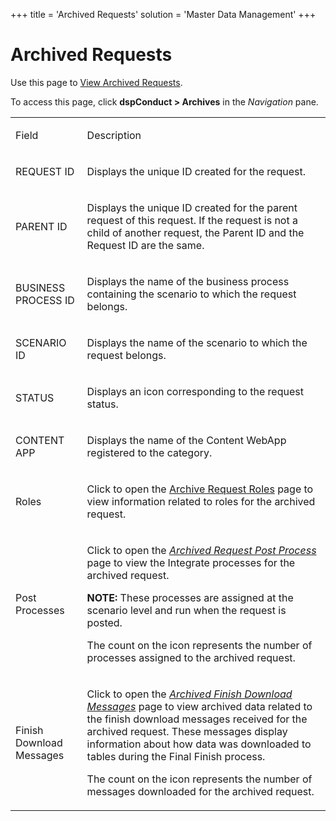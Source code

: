 +++
title = 'Archived Requests'
solution = 'Master Data Management'
+++

# Archived Requests

<div class="use">

Use this page to [View Archived
Requests](../Use_Cases/View_Archived_Requests_DGE).

</div>

To access this page, click <span style="font-weight: bold;">dspConduct
\> Archives</span> in the
<span style="font-style: italic;">Navigation</span> pane.

<table>
<tbody>
<tr class="odd">
<td><p>Field</p></td>
<td><p>Description</p></td>
</tr>
<tr class="even">
<td><p>REQUEST ID</p></td>
<td><p>Displays the unique ID created for the request.</p></td>
</tr>
<tr class="odd">
<td><p>PARENT ID</p></td>
<td><p>Displays the unique ID created for the parent request of this request. If the request is not a child of another request, the Parent ID and the Request ID are the same.</p></td>
</tr>
<tr class="even">
<td><p>BUSINESS PROCESS ID</p></td>
<td><p>Displays the name of the business process containing the scenario to which the request belongs.</p></td>
</tr>
<tr class="odd">
<td><p>SCENARIO ID</p></td>
<td><p>Displays the name of the scenario to which the request belongs.</p></td>
</tr>
<tr class="even">
<td><p>STATUS</p></td>
<td><p>Displays an icon corresponding to the <span id="Request Status dspConduct" class="popUpLink">request status</span>.</p></td>
</tr>
<tr class="odd">
<td><p>CONTENT APP</p></td>
<td><p>Displays the name of the Content WebApp registered to the category.</p></td>
</tr>
<tr class="even">
<td><p>Roles</p></td>
<td><p>Click to open the <a href="Archived_Request_Roles">Archive Request Roles</a> page to view information related to roles for the archived request.</p></td>
</tr>
<tr class="odd">
<td><p>Post Processes</p></td>
<td><p>Click to open the <span style="font-style: italic;"><a href="Archived_Request_Post_Process">Archived Request Post Process</a></span> page to view the Integrate processes for the archived request.</p>
<p><strong>NOTE:</strong> These processes are assigned at the scenario level and run when the request is posted.</p>
<p>The count on the icon represents the number of processes assigned to the archived request.</p></td>
</tr>
<tr class="even">
<td><p>Finish Download Messages</p></td>
<td><p>Click to open the <span style="font-style: italic;"><a href="Archived_Finish_Download_Messages">Archived Finish Download Messages</a></span> page to view archived data related to the finish download messages received for the archived request. These messages display information about how data was downloaded to tables during the Final Finish process. </p>
<p>The count on the icon represents the number of messages downloaded for the archived request.</p></td>
</tr>
</tbody>
</table>
